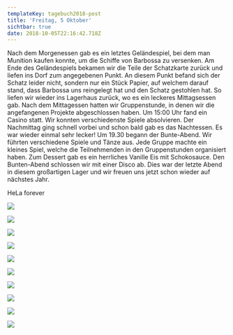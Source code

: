 ```yaml
---
templateKey: tagebuch2018-post
title: 'Freitag, 5 Oktober'
sichtbar: true
date: 2018-10-05T22:16:42.718Z
---
```

Nach dem Morgenessen gab es ein letztes Geländespiel, bei dem man Munition kaufen konnte, um die Schiffe von Barbossa zu versenken. Am Ende des Geländespiels bekamen wir die Teile der Schatzkarte zurück und liefen ins Dorf zum angegebenen Punkt. An diesem Punkt befand sich der Schatz leider nicht, sondern nur ein Stück Papier, auf welchem darauf stand, dass Barbossa uns reingelegt hat und den Schatz gestohlen hat. So liefen wir wieder ins Lagerhaus zurück, wo es ein leckeres Mittagsessen gab. Nach dem Mittagessen hatten wir Gruppenstunde, in denen wir die angefangenen Projekte abgeschlossen haben. Um 15:00 Uhr fand ein Casino statt. Wir konnten verschiedenste Spiele absolvieren. Der Nachmittag ging schnell vorbei und schon bald gab es das Nachtessen. Es war wieder einmal sehr lecker! Um 19.30 begann der Bunte-Abend. Wir führten verschiedene Spiele und Tänze aus. Jede Gruppe machte ein kleines Spiel, welche die Teilnehmenden in den Gruppenstunden organisiert haben. Zum Dessert gab es ein herrliches Vanille Eis mit Schokosauce. Den Bunten-Abend schlossen wir mit einer Disco ab. Dies war der letzte Abend in diesem großartigen Lager und wir freuen uns jetzt schon wieder auf nächstes Jahr.

HeLa forever

![](/img/img_4323.jpg)

![](/img/img_4342.jpg)

![](/img/img_4387.jpg)

![](/img/img_4404.jpg)

![](/img/img_4423.jpg)

![](/img/img_4506.jpg)

![](/img/img_4518.jpg)

![](/img/img_4549.jpg)

![](/img/img_4565.jpg)

![](/img/img_4301.jpg)
